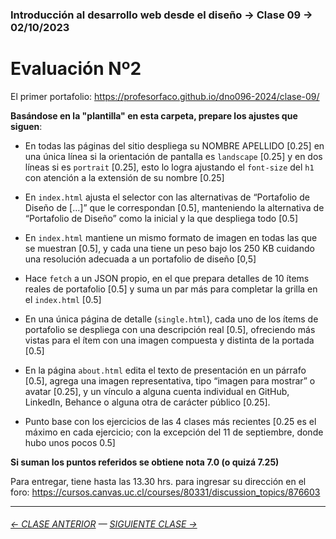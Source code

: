 ### Introducción al desarrollo web desde el diseño → Clase 09 → 02/10/2023 

# Evaluación Nº2

El primer portafolio: https://profesorfaco.github.io/dno096-2024/clase-09/

**Basándose en la "plantilla" en esta carpeta, prepare los ajustes que siguen**:

- En todas las páginas del sitio despliega su NOMBRE APELLIDO [0.25] en una única línea si la orientación de pantalla es `landscape` [0.25] y en dos líneas si es `portrait` [0.25], esto lo logra ajustando el `font-size` del `h1` con atención a la extensión de su nombre [0.25]

- En `index.html` ajusta el selector con las alternativas de “Portafolio de Diseño de […]” que le correspondan [0.5], manteniendo la alternativa de “Portafolio de Diseño” como la inicial y la que despliega todo [0.5]

- En `index.html` mantiene un mismo formato de imagen en todas las que se muestran [0.5], y cada una tiene un peso bajo los 250 KB cuidando una resolución adecuada a un portafolio de diseño [0,5]

- Hace `fetch` a un JSON propio, en el que prepara detalles de 10 ítems reales de portafolio [0.5] y suma un par más para completar la grilla en el `index.html` [0.5]

- En una única página de detalle (`single.html`), cada uno de los ítems de portafolio se despliega con una descripción real [0.5], ofreciendo más vistas para el ítem con una imagen compuesta y distinta de la portada [0.5]

- En la página `about.html` edita el texto de presentación en un párrafo [0.5], agrega una imagen representativa, tipo “imagen para mostrar” o avatar  [0.25], y un vínculo a alguna cuenta individual en GitHub, LinkedIn, Behance o alguna otra de carácter público [0.25].

- Punto base con los ejercicios de las 4 clases más recientes [0.25 es el máximo en cada ejercicio; con la excepción del 11 de septiembre, donde hubo unos pocos 0.5]

**Si suman los puntos referidos se obtiene nota 7.0 (o quizá 7.25)**

Para entregar, tiene hasta las 13.30 hrs. para ingresar su dirección en el foro: https://cursos.canvas.uc.cl/courses/80331/discussion_topics/876603


- - - - - - - - - - - - -

###### [← CLASE ANTERIOR](https://github.com/profesorfaco/dno096-2024/tree/main/clase-08) — [SIGUIENTE CLASE →](https://github.com/profesorfaco/dno096-2024/tree/main/clase-10)

